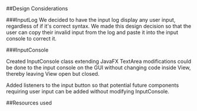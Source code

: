 
##Design Considerations

###InputLog
We decided to have the input log display any user input, regardless of if it's correct syntax.
We made this design decision so that the user can copy their invalid input from the log and paste
it into the input console to correct it.

###InputConsole

Created InputConsole class extending JavaFX TextArea modifications could be 
done to the input console on the GUI without changing code inside View, thereby leaving
View open but closed.

Added listeners to the input button so that potential future components requiring user input can be added 
without modifying InputConsole.

##Resources used 

[comment]: <> (- [Accessing private methods and variables for unit testing]&#40;https://stackoverflow.com/questions/34571/how-do-i-test-a-private-function-or-a-class-that-has-private-methods-fields-or&#41;)

